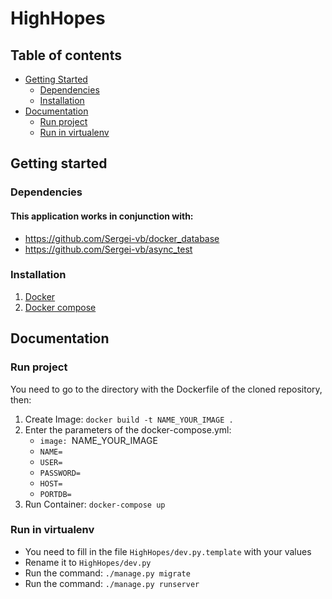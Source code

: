 # HighHopes

## Table of contents
- [Getting Started](#getting-started)
  * [Dependencies](#dependencies)
  * [Installation](#installation)
- [Documentation](#documentation)
  * [Run project](#run-project)
  * [Run in virtualenv](#run-in-virtualenv)

## Getting started

### Dependencies
#### This application works in conjunction with:
* https://github.com/Sergei-vb/docker_database
* https://github.com/Sergei-vb/async_test

### Installation
1. [Docker](https://docs.docker.com/install/ "Docker")
2. [Docker compose](https://docs.docker.com/compose/install/ "Docker compose")

## Documentation
### Run project
You need to go to the directory with the Dockerfile of the cloned repository, then:
1. Create Image: ```docker build -t NAME_YOUR_IMAGE .```
2. Enter the parameters of the docker-compose.yml:
   * ```image: ```NAME_YOUR_IMAGE
   * ```NAME=```
   * ```USER=```
   * ```PASSWORD=```
   * ```HOST=```
   * ```PORTDB=```
3. Run Container: ```docker-compose up```

### Run in virtualenv
* You need to fill in the file ```HighHopes/dev.py.template``` with your values
* Rename it to ```HighHopes/dev.py```
* Run the command: ```./manage.py migrate```
* Run the command: ```./manage.py runserver```
